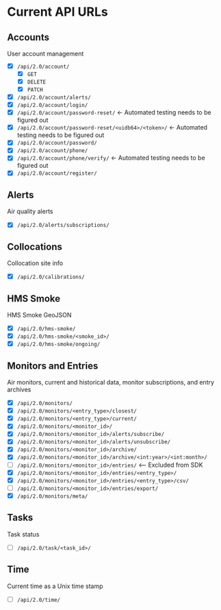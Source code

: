 # Current API URLs

## Accounts

User account management

- [x] `/api/2.0/account/`
  - [x] `GET`
  - [x] `DELETE`
  - [x] `PATCH`
- [x] `/api/2.0/account/alerts/`
- [x] `/api/2.0/account/login/`
- [x] `/api/2.0/account/password-reset/` <- Automated testing needs to be figured out
- [x] `/api/2.0/account/password-reset/<uidb64>/<token>/` <- Automated testing needs to be figured out
- [x] `/api/2.0/account/password/`
- [x] `/api/2.0/account/phone/`
- [x] `/api/2.0/account/phone/verify/` <- Automated testing needs to be figured out
- [x] `/api/2.0/account/register/`

## Alerts

Air quality alerts

- [x] `/api/2.0/alerts/subscriptions/`

## Collocations

Collocation site info

- [x] `/api/2.0/calibrations/`

## HMS Smoke

HMS Smoke GeoJSON

- [x] `/api/2.0/hms-smoke/`
- [x] `/api/2.0/hms-smoke/<smoke_id>/`
- [x] `/api/2.0/hms-smoke/ongoing/`

## Monitors and Entries

Air monitors, current and historical data, monitor subscriptions, and entry archives

- [x] `/api/2.0/monitors/`
- [x] `/api/2.0/monitors/<entry_type>/closest/`
- [x] `/api/2.0/monitors/<entry_type>/current/`
- [x] `/api/2.0/monitors/<monitor_id>/`
- [x] `/api/2.0/monitors/<monitor_id>/alerts/subscribe/`
- [x] `/api/2.0/monitors/<monitor_id>/alerts/unsubscribe/`
- [x] `/api/2.0/monitors/<monitor_id>/archive/`
- [x] `/api/2.0/monitors/<monitor_id>/archive/<int:year>/<int:month>/`
- [ ] `/api/2.0/monitors/<monitor_id>/entries/` <-- Excluded from SDK
- [x] `/api/2.0/monitors/<monitor_id>/entries/<entry_type>/`
- [x] `/api/2.0/monitors/<monitor_id>/entries/<entry_type>/csv/`
- [ ] `/api/2.0/monitors/<monitor_id>/entries/export/`
- [x] `/api/2.0/monitors/meta/`

## Tasks

Task status

- [ ] `/api/2.0/task/<task_id>/`

## Time

Current time as a Unix time stamp

- [ ] `/api/2.0/time/`
